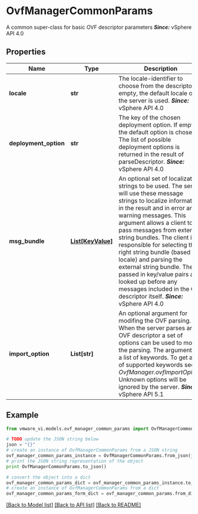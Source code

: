 # OvfManagerCommonParams

A common super-class for basic OVF descriptor parameters  ***Since:*** vSphere API 4.0 

## Properties
Name | Type | Description | Notes
------------ | ------------- | ------------- | -------------
**locale** | **str** | The locale-identifier to choose from the descriptor.  If empty, the default locale on the server is used.  ***Since:*** vSphere API 4.0  | 
**deployment_option** | **str** | The key of the chosen deployment option.  If empty, the default option is chosen. The list of possible deployment options is returned in the result of parseDescriptor.  ***Since:*** vSphere API 4.0  | 
**msg_bundle** | [**List[KeyValue]**](KeyValue.md) | An optional set of localization strings to be used.  The server will use these message strings to localize information in the result and in error and warning messages.  This argument allows a client to pass messages from external string bundles. The client is responsible for selecting the right string bundle (based on locale) and parsing the external string bundle. The passed in key/value pairs are looked up before any messages included in the OVF descriptor itself.  ***Since:*** vSphere API 4.0  | [optional] 
**import_option** | **List[str]** | An optional argument for modifing the OVF parsing.  When the server parses an OVF descriptor a set of options can be used to modify the parsing. The argument is a list of keywords.  To get a list of supported keywords see *OvfManager.ovfImportOption*. Unknown options will be ignored by the server.  ***Since:*** vSphere API 5.1  | [optional] 

## Example

```python
from vmware_vi.models.ovf_manager_common_params import OvfManagerCommonParams

# TODO update the JSON string below
json = "{}"
# create an instance of OvfManagerCommonParams from a JSON string
ovf_manager_common_params_instance = OvfManagerCommonParams.from_json(json)
# print the JSON string representation of the object
print OvfManagerCommonParams.to_json()

# convert the object into a dict
ovf_manager_common_params_dict = ovf_manager_common_params_instance.to_dict()
# create an instance of OvfManagerCommonParams from a dict
ovf_manager_common_params_form_dict = ovf_manager_common_params.from_dict(ovf_manager_common_params_dict)
```
[[Back to Model list]](../README.md#documentation-for-models) [[Back to API list]](../README.md#documentation-for-api-endpoints) [[Back to README]](../README.md)


